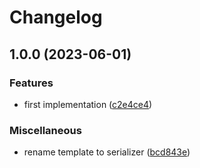 # Changelog

## 1.0.0 (2023-06-01)


### Features

* first implementation ([c2e4ce4](https://github.com/wayofdev/laravel-serializer/commit/c2e4ce434481cd307ef22bbed7d068a23f86d8ae))


### Miscellaneous

* rename template to serializer ([bcd843e](https://github.com/wayofdev/laravel-serializer/commit/bcd843e6fed4b63e454f575f151d78b52cc03017))
